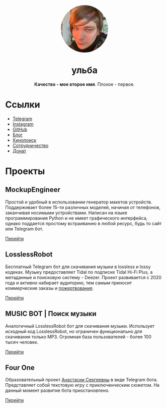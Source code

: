 <div align="center">
  <img align="center" style="border-radius: 50%;" width="150" src="https://raw.githubusercontent.com/ulbwa/ulbwa/main/static/favico.jpg" alt="favico.jpg">
  <h1>ульба</h1>
  <p><b>Качество - мое второе имя</b>. Плохое - первое.</p>
</div>

# Ссылки

* [Telegram](https://ulbwa.github.io/go?to=telegram)
* [Instagram](https://ulbwa.github.io/go?to=instagram)
* [GitHub](https://ulbwa.github.io/go?to=github)
* [Блог](https://ulbwa.github.io/go?to=blog)
* [Кинопоиск](https://ulbwa.github.io/go?to=kinopoisk)
* [Сотрудничество](https://ulbwa.github.io/go?to=partner)
* [Донат](https://ulbwa.github.io/go?to=donate)

# Проекты

## MockupEngineer
Простой и удобный в использовании генератор макетов устройств. Поддерживает более 15-ти различных моделей, начиная от телефонов, заканчивая носимыми устройствами. Написан на языке программирования Python и не имеет графического интерфейса, однако поддается простому встраиванию в любой ресурс, будь то сайт или Telegram бот.

[Перейти](https://github.com/ulbwazhine/MockupEngineer)

## LosslessRobot
Бесплатный Telegram бот для скачивания музыки в lossless и lossy кодеках. Музыку предоставляет Tidal по подписке Tidal Hi-Fi Plus, а метаданные и поисковую систему - Deezer. Проект развивается с 2020 года и активно набирает аудиторию, тем самым приносит коммерческие заказы и [пожертвования](https://ulbwa.github.io/go?to=donate).

[Перейти](https://t.me/LosslessRobot)

## MUSIC BOT | Поиск музыки
Аналогичный LosslessRobot бот для скачивания музыки. Использует исходный код LosslessRobot, но ограничен функционально для скачивания только MP3. Огромная база пользователей - более 100 тысяч человек.

[Перейти](https://t.me/SaveMuzz_Bot)

## Four One
Образовательный проект [Анастасии Сергеевны](https://www.instagram.com/nastelvegeco/) в виде Telegram бота. Представляет собой текстовую игру с приключенческим сюжетом. На данный момент развитие бота приостановлено.

[Перейти](https://t.me/fourone_bot)
